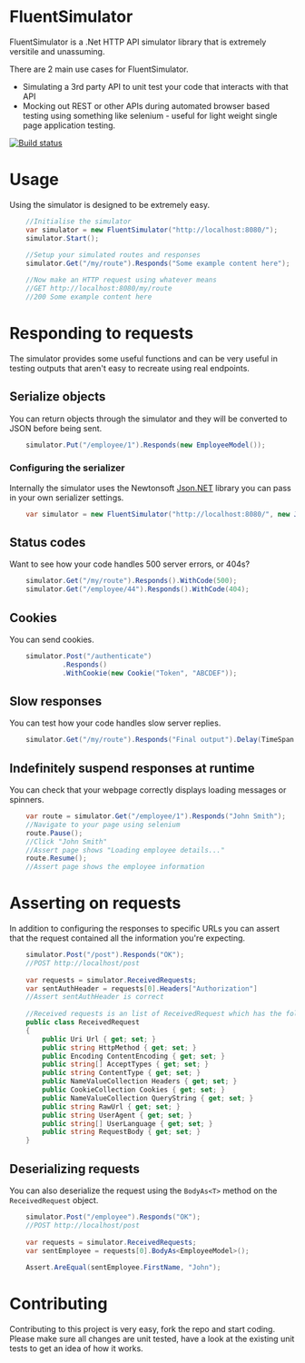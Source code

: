 # FluentSimulator
FluentSimulator is a .Net HTTP API simulator library that is extremely versitile and unassuming. 

There are 2 main use cases for FluentSimulator.

- Simulating a 3rd party API to unit test your code that interacts with that API
- Mocking out REST or other APIs during automated browser based testing using something like selenium - useful for light weight single page application testing.

[![Build status](https://ci.appveyor.com/api/projects/status/wi118asgtpeqg2ed?svg=true)](https://ci.appveyor.com/project/paulmorrishill/fluentsimulator)

# Usage
Using the simulator is designed to be extremely easy.

```c#
    //Initialise the simulator
    var simulator = new FluentSimulator("http://localhost:8080/");
    simulator.Start();
    
    //Setup your simulated routes and responses
    simulator.Get("/my/route").Responds("Some example content here");

    //Now make an HTTP request using whatever means
    //GET http://localhost:8080/my/route
    //200 Some example content here
```

# Responding to requests
The simulator provides some useful functions and can be very useful in testing outputs that aren't easy to recreate using real endpoints.

## Serialize objects
You can return objects through the simulator and they will be converted to JSON before being sent.

```c#
    simulator.Put("/employee/1").Responds(new EmployeeModel());
```

### Configuring the serializer
Internally the simulator uses the Newtonsoft [Json.NET](https://github.com/JamesNK/Newtonsoft.Json) library you can pass in your own serializer settings.

```c#
    var simulator = new FluentSimulator("http://localhost:8080/", new JsonSerialiserSettings());
```

## Status codes
Want to see how your code handles 500 server errors, or 404s?

```c#
    simulator.Get("/my/route").Responds().WithCode(500);
    simulator.Get("/employee/44").Responds().WithCode(404);
```

## Cookies
You can send cookies.

```c#
    simulator.Post("/authenticate")
             .Responds()
             .WithCookie(new Cookie("Token", "ABCDEF"));
```

## Slow responses
You can test how your code handles slow server replies.

```c#
    simulator.Get("/my/route").Responds("Final output").Delay(TimeSpan.FromSeconds(30));
```

## Indefinitely suspend responses at runtime
You can check that your webpage correctly displays loading messages or spinners.

```c#
    var route = simulator.Get("/employee/1").Responds("John Smith");
    //Navigate to your page using selenium
    route.Pause();
    //Click "John Smith"
    //Assert page shows "Loading employee details..."
    route.Resume();
    //Assert page shows the employee information
```

# Asserting on requests
In addition to configuring the responses to specific URLs you can assert that the request contained all the information you're expecting.

```c#
    simulator.Post("/post").Responds("OK");
    //POST http://localhost/post
    
    var requests = simulator.ReceivedRequests;
    var sentAuthHeader = requests[0].Headers["Authorization"]
    //Assert sentAuthHeader is correct
    
    //Received requests is an list of ReceivedRequest which has the following data
    public class ReceivedRequest
    {
        public Uri Url { get; set; }
        public string HttpMethod { get; set; }
        public Encoding ContentEncoding { get; set; }
        public string[] AcceptTypes { get; set; }
        public string ContentType { get; set; }
        public NameValueCollection Headers { get; set; }
        public CookieCollection Cookies { get; set; }
        public NameValueCollection QueryString { get; set; }
        public string RawUrl { get; set; }
        public string UserAgent { get; set; }
        public string[] UserLanguage { get; set; }
        public string RequestBody { get; set; }
    }
```

## Deserializing requests
You can also deserialize the request using the ```BodyAs<T>``` method on the ```ReceivedRequest``` object.

```c#
    simulator.Post("/employee").Responds("OK");
    //POST http://localhost/post
    
    var requests = simulator.ReceivedRequests;
    var sentEmployee = requests[0].BodyAs<EmployeeModel>();
    
    Assert.AreEqual(sentEmployee.FirstName, "John");
```

# Contributing
Contributing to this project is very easy, fork the repo and start coding. Please make sure all changes are unit tested, have a look at the existing unit tests to get an idea of how it works.

